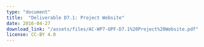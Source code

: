 ```yaml
---
type: "document"
title:  "Deliverable D7.1: Project Website"
date: 2016-04-27
download_link: "/assets/files/AC-WP7-UPF-D7.1%20Project%20Website.pdf"
license: CC-BY 4.0
---
```

